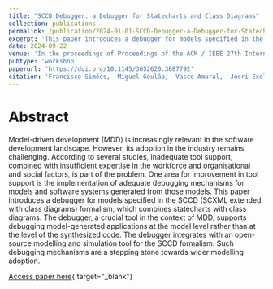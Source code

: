 ```yaml
---
title: "SCCD Debugger: a Debugger for Statecharts and Class Diagrams"
collection: publications
permalink: /publication/2024-01-01-SCCD-Debugger-a-Debugger-for-Statecharts-and-Class-Diagrams
excerpt: 'This paper introduces a debugger for models specified in the SCCD (SCXML extended with class diagrams) formalism, which combines statecharts with class diagrams. The debugger, a crucial tool in the context of MDD, supports debugging model-generated applications at the model level rather than at the level of the synthesized code.'
date: 2024-09-22
venue: 'In the proceedings of Proceedings of the ACM / IEEE 27th International Conference on Model Driven Engineering Languages and Systems (MODELS)'
pubtype: 'workshop'
paperurl: 'https://doi.org/10.1145/3652620.3687792'
citation: 'Francisco Simões,  Miguel Goulão,  Vasco Amaral,  Joeri Exelmans,  Hans Vangheluwe, &quot;SCCD Debugger: a Debugger for Statecharts and Class Diagrams.&quot; Proceedings of the ACM / IEEE 27th International Conference on Model Driven Engineering Languages and Systems (MODELS), 2024.'
---
```

# Abstract

Model-driven development (MDD) is increasingly relevant in the software development landscape. However, its adoption in the industry remains challenging. According to several studies, inadequate tool support, combined with insufficient expertise in the workforce and organisational and social factors, is part of the problem. One area for improvement in tool support is the implementation of adequate debugging mechanisms for models and software systems generated from those models. This paper introduces a debugger for models specified in the SCCD (SCXML extended with class diagrams) formalism, which combines statecharts with class diagrams. The debugger, a crucial tool in the context of MDD, supports debugging model-generated applications at the model level rather than at the level of the synthesized code. The debugger integrates with an open-source modelling and simulation tool for the SCCD formalism. Such debugging mechanisms are a stepping stone towards wider modelling adoption.

[Access paper here](https://doi.org/10.1145/3652620.3687792){:target="_blank"}
